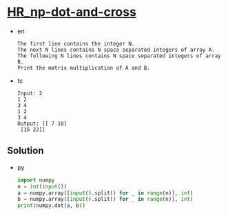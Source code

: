# [HR_np-dot-and-cross](https://www.hackerrank.com/challenges/np-dot-and-cross)

* en

  ```en
  The first line contains the integer N.
  The next N lines contains N space separated integers of array A.
  The following N lines contains N space separated integers of array B.
  Print the matrix multiplication of A and B.
  ```

* tc

  ```tc
  Input: 2
  1 2
  3 4
  1 2
  3 4
  Output: [[ 7 10]
   [15 22]]
  ```

## Solution

* py

  ```py
  import numpy
  n = int(input())
  a = numpy.array([input().split() for _ in range(n)], int)
  b = numpy.array([input().split() for _ in range(n)], int)
  print(numpy.dot(a, b))
  ```
